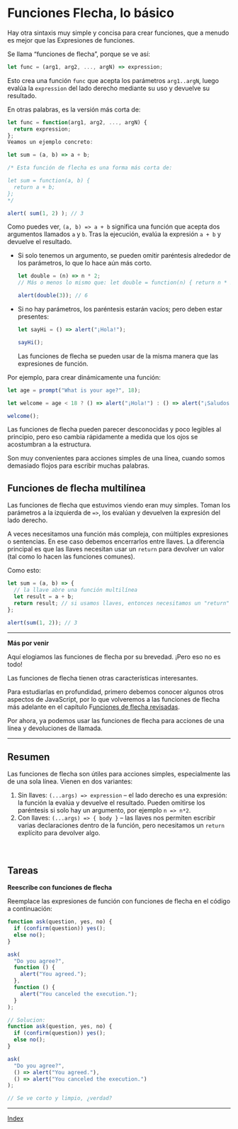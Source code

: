 # Funciones Flecha, lo básico

Hay otra sintaxis muy simple y concisa para crear funciones, que a menudo es mejor que las Expresiones de funciones.

Se llama “funciones de flecha”, porque se ve así:

```js
let func = (arg1, arg2, ..., argN) => expression;
```

Esto crea una función `func` que acepta los parámetros `arg1..argN`, luego evalúa la `expression` del lado derecho mediante su uso y devuelve su resultado.

En otras palabras, es la versión más corta de:

```js
let func = function(arg1, arg2, ..., argN) {
  return expression;
};
Veamos un ejemplo concreto:

let sum = (a, b) => a + b;

/* Esta función de flecha es una forma más corta de:

let sum = function(a, b) {
  return a + b;
};
*/

alert( sum(1, 2) ); // 3
```

Como puedes ver, `(a, b) => a + b` significa una función que acepta dos argumentos llamados `a` y `b`. Tras la ejecución, evalúa la expresión `a + b` y devuelve el resultado.

- Si solo tenemos un argumento, se pueden omitir paréntesis alrededor de los parámetros, lo que lo hace aún más corto.

  ```js
  let double = (n) => n * 2;
  // Más o menos lo mismo que: let double = function(n) { return n * 2 }

  alert(double(3)); // 6
  ```

- Si no hay parámetros, los paréntesis estarán vacíos; pero deben estar presentes:

  ```js
  let sayHi = () => alert("¡Hola!");

  sayHi();
  ```

  Las funciones de flecha se pueden usar de la misma manera que las expresiones de función.

Por ejemplo, para crear dinámicamente una función:

```js
let age = prompt("What is your age?", 18);

let welcome = age < 18 ? () => alert("¡Hola!") : () => alert("¡Saludos!");

welcome();
```

Las funciones de flecha pueden parecer desconocidas y poco legibles al principio, pero eso cambia rápidamente a medida que los ojos se acostumbran a la estructura.

Son muy convenientes para acciones simples de una línea, cuando somos demasiado flojos para escribir muchas palabras.

## Funciones de flecha multilínea

Las funciones de flecha que estuvimos viendo eran muy simples. Toman los parámetros a la izquierda de `=>`, los evalúan y devuelven la expresión del lado derecho.

A veces necesitamos una función más compleja, con múltiples expresiones o sentencias. En ese caso debemos encerrarlos entre llaves. La diferencia principal es que las llaves necesitan usar un `return` para devolver un valor (tal como lo hacen las funciones comunes).

Como esto:

```js
let sum = (a, b) => {
  // la llave abre una función multilínea
  let result = a + b;
  return result; // si usamos llaves, entonces necesitamos un "return" explícito
};

alert(sum(1, 2)); // 3
```

---

**Más por venir**

Aquí elogiamos las funciones de flecha por su brevedad. ¡Pero eso no es todo!

Las funciones de flecha tienen otras características interesantes.

Para estudiarlas en profundidad, primero debemos conocer algunos otros aspectos de JavaScript, por lo que volveremos a las funciones de flecha más adelante en el capítulo F[unciones de flecha revisadas](https://es.javascript.info/arrow-functions).

Por ahora, ya podemos usar las funciones de flecha para acciones de una línea y devoluciones de llamada.

---

## Resumen

Las funciones de flecha son útiles para acciones simples, especialmente las de una sola línea. Vienen en dos variantes:

1. Sin llaves: `(...args) => expression` – el lado derecho es una expresión: la función la evalúa y devuelve el resultado. Pueden omitirse los paréntesis si solo hay un argumento, por ejemplo `n => n*2`.
2. Con llaves: `(...args) => { body }` – las llaves nos permiten escribir varias declaraciones dentro de la función, pero necesitamos un `return` explícito para devolver algo.
   <br>
   <br>
   <br>

## Tareas

**Reescribe con funciones de flecha**

Reemplace las expresiones de función con funciones de flecha en el código a continuación:

```js
function ask(question, yes, no) {
  if (confirm(question)) yes();
  else no();
}

ask(
  "Do you agree?",
  function () {
    alert("You agreed.");
  },
  function () {
    alert("You canceled the execution.");
  }
);
```

```js
// Solucion:
function ask(question, yes, no) {
  if (confirm(question)) yes();
  else no();
}

ask(
  "Do you agree?",
  () => alert("You agreed."),
  () => alert("You canceled the execution.")
);

// Se ve corto y limpio, ¿verdad?
```

---

[Index](../README.md)
